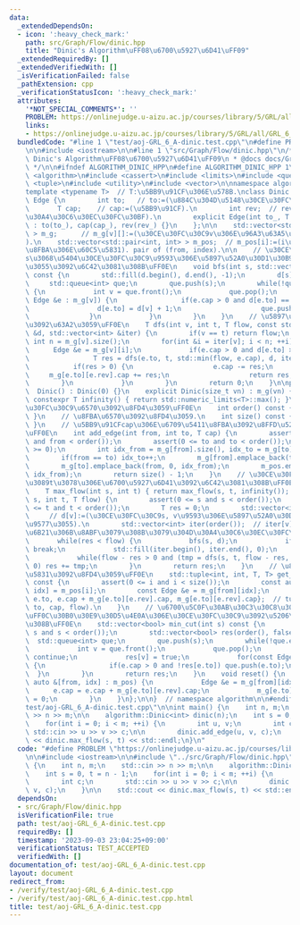 ```yaml
---
data:
  _extendedDependsOn:
  - icon: ':heavy_check_mark:'
    path: src/Graph/Flow/dinic.hpp
    title: "Dinic's Algorithm\uFF08\u6700\u5927\u6D41\uFF09"
  _extendedRequiredBy: []
  _extendedVerifiedWith: []
  _isVerificationFailed: false
  _pathExtension: cpp
  _verificationStatusIcon: ':heavy_check_mark:'
  attributes:
    '*NOT_SPECIAL_COMMENTS*': ''
    PROBLEM: https://onlinejudge.u-aizu.ac.jp/courses/library/5/GRL/all/GRL_6_A
    links:
    - https://onlinejudge.u-aizu.ac.jp/courses/library/5/GRL/all/GRL_6_A
  bundledCode: "#line 1 \"test/aoj-GRL_6_A-dinic.test.cpp\"\n#define PROBLEM \"https://onlinejudge.u-aizu.ac.jp/courses/library/5/GRL/all/GRL_6_A\"\
    \n\n#include <iostream>\n\n#line 1 \"src/Graph/Flow/dinic.hpp\"\n/**\n * @brief\
    \ Dinic's Algorithm\uFF08\u6700\u5927\u6D41\uFF09\n * @docs docs/Graph/Flow/dinic.md\n\
    \ */\n\n#ifndef ALGORITHM_DINIC_HPP\n#define ALGORITHM_DINIC_HPP 1\n\n#include\
    \ <algorithm>\n#include <cassert>\n#include <limits>\n#include <queue>\n#include\
    \ <tuple>\n#include <utility>\n#include <vector>\n\nnamespace algorithm {\n\n\
    template <typename T>  // T:\u5BB9\u91CF\u306E\u578B.\nclass Dinic {\n    struct\
    \ Edge {\n        int to;   // to:=(\u884C\u304D\u5148\u30CE\u30FC\u30C9).\n \
    \       T cap;    // cap:=(\u5BB9\u91CF).\n        int rev;  // rev:=(\u9006\u8FBA\
    \u30A4\u30C6\u30EC\u30FC\u30BF).\n        explicit Edge(int to_, T cap_, int rev_)\
    \ : to(to_), cap(cap_), rev(rev_) {}\n    };\n\n    std::vector<std::vector<Edge>\
    \ > m_g;      // m_g[v][]:=(\u30CE\u30FC\u30C9v\u306E\u96A3\u63A5\u30EA\u30B9\u30C8\
    ).\n    std::vector<std::pair<int, int> > m_pos;  // m_pos[i]:=(i\u756A\u76EE\u306E\
    \u8FBA\u306E\u60C5\u5831). pair of (from, index).\n\n    // \u30CE\u30FC\u30C9\
    s\u3068\u5404\u30CE\u30FC\u30C9\u9593\u306E\u5897\u52A0\u30D1\u30B9\u306E\u9577\
    \u3055\u3092\u6C42\u3081\u308B\uFF0E\n    void bfs(int s, std::vector<int> &d)\
    \ const {\n        std::fill(d.begin(), d.end(), -1);\n        d[s] = 0;\n   \
    \     std::queue<int> que;\n        que.push(s);\n        while(!que.empty())\
    \ {\n            int v = que.front();\n            que.pop();\n            for(const\
    \ Edge &e : m_g[v]) {\n                if(e.cap > 0 and d[e.to] == -1) {\n   \
    \                 d[e.to] = d[v] + 1;\n                    que.push(e.to);\n \
    \               }\n            }\n        }\n    }\n    // \u5897\u52A0\u30D1\u30B9\
    \u3092\u63A2\u3059\uFF0E\n    T dfs(int v, int t, T flow, const std::vector<int>\
    \ &d, std::vector<int> &iter) {\n        if(v == t) return flow;\n        const\
    \ int n = m_g[v].size();\n        for(int &i = iter[v]; i < n; ++i) {\n      \
    \      Edge &e = m_g[v][i];\n            if(e.cap > 0 and d[e.to] > d[v]) {\n\
    \                T res = dfs(e.to, t, std::min(flow, e.cap), d, iter);\n     \
    \           if(res > 0) {\n                    e.cap -= res;\n               \
    \     m_g[e.to][e.rev].cap += res;\n                    return res;\n        \
    \        }\n            }\n        }\n        return 0;\n    }\n\npublic:\n  \
    \  Dinic() : Dinic(0) {}\n    explicit Dinic(size_t vn) : m_g(vn) {}\n\n    static\
    \ constexpr T infinity() { return std::numeric_limits<T>::max(); }\n    // \u30CE\
    \u30FC\u30C9\u6570\u3092\u8FD4\u3059\uFF0E\n    int order() const { return m_g.size();\
    \ }\n    // \u8FBA\u6570\u3092\u8FD4\u3059.\n    int size() const { return m_pos.size();\
    \ }\n    // \u5BB9\u91CFcap\u306E\u6709\u5411\u8FBA\u3092\u8FFD\u52A0\u3059\u308B\
    \uFF0E\n    int add_edge(int from, int to, T cap) {\n        assert(0 <= from\
    \ and from < order());\n        assert(0 <= to and to < order());\n        assert(cap\
    \ >= 0);\n        int idx_from = m_g[from].size(), idx_to = m_g[to].size();\n\
    \        if(from == to) idx_to++;\n        m_g[from].emplace_back(to, cap, idx_to);\n\
    \        m_g[to].emplace_back(from, 0, idx_from);\n        m_pos.emplace_back(from,\
    \ idx_from);\n        return size() - 1;\n    }\n    // \u30CE\u30FC\u30C9s\u304B\
    \u3089t\u3078\u306E\u6700\u5927\u6D41\u3092\u6C42\u3081\u308B\uFF0EO((|V|^2)*|E|).\n\
    \    T max_flow(int s, int t) { return max_flow(s, t, infinity()); }\n    T max_flow(int\
    \ s, int t, T flow) {\n        assert(0 <= s and s < order());\n        assert(0\
    \ <= t and t < order());\n        T res = 0;\n        std::vector<int> d(order());\
    \     // d[v]:=(\u30CE\u30FC\u30C9s, v\u9593\u306E\u5897\u52A0\u30D1\u30B9\u306E\
    \u9577\u3055).\n        std::vector<int> iter(order());  // iter[v]:=(m_g[v][]\u306E\
    \u6B21\u306B\u8ABF\u3079\u308B\u3079\u304D\u30A4\u30C6\u30EC\u30FC\u30BF).\n \
    \       while(res < flow) {\n            bfs(s, d);\n            if(d[t] == -1)\
    \ break;\n            std::fill(iter.begin(), iter.end(), 0);\n            T tmp;\n\
    \            while(flow - res > 0 and (tmp = dfs(s, t, flow - res, d, iter)) >\
    \ 0) res += tmp;\n        }\n        return res;\n    }\n    // \u8FBA\u306E\u60C5\
    \u5831\u3092\u8FD4\u3059\uFF0E\n    std::tuple<int, int, T, T> get_edge(int i)\
    \ const {\n        assert(0 <= i and i < size());\n        const auto &[from,\
    \ idx] = m_pos[i];\n        const Edge &e = m_g[from][idx];\n        return {from,\
    \ e.to, e.cap + m_g[e.to][e.rev].cap, m_g[e.to][e.rev].cap};  // tuple of (from,\
    \ to, cap, flow).\n    }\n    // \u6700\u5C0F\u30AB\u30C3\u30C8\u306B\u3088\u308A\
    \uFF0C\u30B0\u30E9\u30D5\u4E0A\u306E\u30CE\u30FC\u30C9\u3092\u5206\u5272\u3059\
    \u308B\uFF0E\n    std::vector<bool> min_cut(int s) const {\n        assert(0 <=\
    \ s and s < order());\n        std::vector<bool> res(order(), false);\n      \
    \  std::queue<int> que;\n        que.push(s);\n        while(!que.empty()) {\n\
    \            int v = que.front();\n            que.pop();\n            if(res[v])\
    \ continue;\n            res[v] = true;\n            for(const Edge &e : m_g[v])\
    \ {\n                if(e.cap > 0 and !res[e.to]) que.push(e.to);\n          \
    \  }\n        }\n        return res;\n    }\n    void reset() {\n        for(const\
    \ auto &[from, idx] : m_pos) {\n            Edge &e = m_g[from][idx];\n      \
    \      e.cap = e.cap + m_g[e.to][e.rev].cap;\n            m_g[e.to][e.rev].cap\
    \ = 0;\n        }\n    }\n};\n\n}  // namespace algorithm\n\n#endif\n#line 6 \"\
    test/aoj-GRL_6_A-dinic.test.cpp\"\n\nint main() {\n    int n, m;\n    std::cin\
    \ >> n >> m;\n\n    algorithm::Dinic<int> dinic(n);\n    int s = 0, t = n - 1;\n\
    \    for(int i = 0; i < m; ++i) {\n        int u, v;\n        int c;\n       \
    \ std::cin >> u >> v >> c;\n\n        dinic.add_edge(u, v, c);\n    }\n\n    std::cout\
    \ << dinic.max_flow(s, t) << std::endl;\n}\n"
  code: "#define PROBLEM \"https://onlinejudge.u-aizu.ac.jp/courses/library/5/GRL/all/GRL_6_A\"\
    \n\n#include <iostream>\n\n#include \"../src/Graph/Flow/dinic.hpp\"\n\nint main()\
    \ {\n    int n, m;\n    std::cin >> n >> m;\n\n    algorithm::Dinic<int> dinic(n);\n\
    \    int s = 0, t = n - 1;\n    for(int i = 0; i < m; ++i) {\n        int u, v;\n\
    \        int c;\n        std::cin >> u >> v >> c;\n\n        dinic.add_edge(u,\
    \ v, c);\n    }\n\n    std::cout << dinic.max_flow(s, t) << std::endl;\n}\n"
  dependsOn:
  - src/Graph/Flow/dinic.hpp
  isVerificationFile: true
  path: test/aoj-GRL_6_A-dinic.test.cpp
  requiredBy: []
  timestamp: '2023-09-03 23:04:25+09:00'
  verificationStatus: TEST_ACCEPTED
  verifiedWith: []
documentation_of: test/aoj-GRL_6_A-dinic.test.cpp
layout: document
redirect_from:
- /verify/test/aoj-GRL_6_A-dinic.test.cpp
- /verify/test/aoj-GRL_6_A-dinic.test.cpp.html
title: test/aoj-GRL_6_A-dinic.test.cpp
---
```


